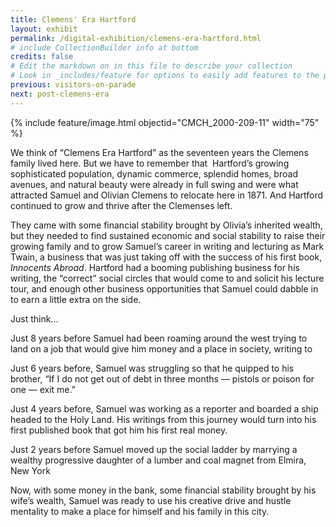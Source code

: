 ```yaml
---
title: Clemens' Era Hartford
layout: exhibit
permalink: /digital-exhibition/clemens-era-hartford.html
# include CollectionBuilder info at bottom
credits: false
# Edit the markdown on in this file to describe your collection
# Look in _includes/feature for options to easily add features to the page
previous: visitors-on-parade
next: post-clemens-era
---
```


{% include feature/image.html objectid="CMCH_2000-209-11" width="75" %}

We think of “Clemens Era Hartford” as the seventeen years the Clemens family lived here. But we have to remember that  Hartford’s growing sophisticated population, dynamic commerce, splendid homes, broad avenues, and natural beauty were already in full swing and were what attracted Samuel and Olivian Clemens to relocate here in 1871. And Hartford continued to grow and thrive after the Clemenses left. 

They came with some financial stability brought by Olivia’s inherited wealth, but they needed to find sustained economic and social stability to raise their growing family and to grow Samuel’s career in writing and lecturing as Mark Twain, a business that was just taking off with the success of his first book, _Innocents Abroad_. Hartford had a booming publishing business for his writing, the “correct” social circles that would come to and solicit his lecture tour, and enough other business opportunities that Samuel could dabble in to earn a little extra on the side. 

Just think… 

Just 8 years before Samuel had been roaming around the west trying to land on a job that would give him money and a place in society, writing to 

Just 6 years before, Samuel was struggling so that he quipped to his brother, “If I do not get out of debt in three months — pistols or poison for one — exit me.”

Just 4 years before, Samuel was working as a reporter and boarded a ship headed to the Holy Land. His writings from this journey would turn into his first published book that got him his first real money.

Just 2 years before Samuel moved up the social ladder by marrying a wealthy progressive daughter of a lumber and coal magnet from Elmira, New York

Now, with some money in the bank, some financial stability brought by his wife’s wealth, Samuel was ready to use his creative drive and hustle mentality to make a place for himself and his family in this city. 
